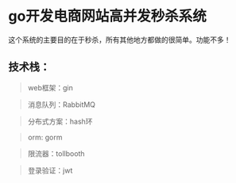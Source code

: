 # go开发电商网站高并发秒杀系统

这个系统的主要目的在于秒杀，所有其他地方都做的很简单。功能不多！

## 技术栈：
> web框架：gin

> 消息队列：RabbitMQ

> 分布式方案：hash环

> orm: gorm

> 限流器：tollbooth

> 登录验证：jwt

